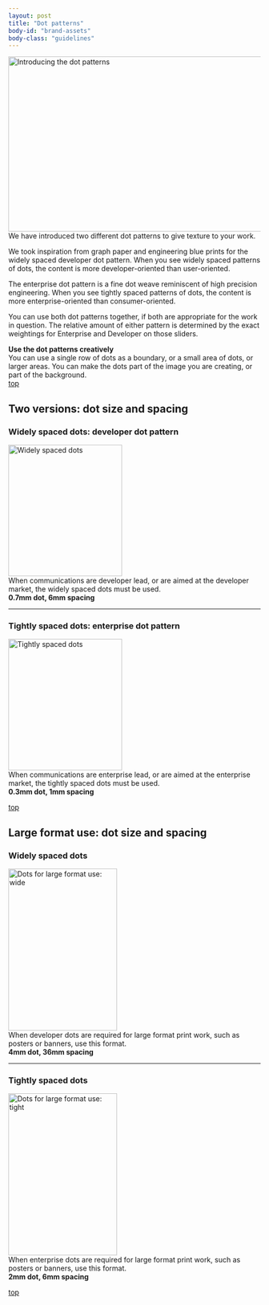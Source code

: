```yaml
---
layout: post
title: "Dot patterns"
body-id: "brand-assets"
body-class: "guidelines"
---
```





<div id="loop-guidelines" class="col-10">
<p><img class="alignnone size-full" title="dots" src="{{ site.assets_path }}6d4a1a4f-dots.gif" alt="Introducing the dot patterns" width="540" height="349" srcset="{{ site.assets_path }}6d4a1a4f-dots.gif 540w, {{ site.assets_path }}924c7cd0-dots-300x193.gif 300w" sizes="(max-width: 540px) 100vw, 540px" /><br />
We have introduced two different dot patterns to give texture to your work.</p>
<p>We took inspiration from graph paper and engineering blue prints for the widely spaced developer dot pattern. When you see widely spaced patterns of dots, the content is more developer-oriented than user-oriented.</p>
<p>The enterprise dot pattern is a fine dot weave reminiscent of high precision engineering. When you see tightly spaced patterns of dots, the content is more enterprise-oriented than consumer-oriented.</p>
<p>You can use both dot patterns together, if both are appropriate for the work in question. The relative amount of either pattern is determined by the exact weightings for Enterprise and Developer on those sliders.</p>
<div class="box smaller"><strong>Use the dot patterns creatively</strong><br />
You can use a single row of dots as a boundary, or a small area of dots, or larger areas. You can make the dots part of the image you are creating, or part of the background.</div>
<div class="wp-link-top clearfix"><a href="#">top</a></div>
<h2>Two versions: dot size and spacing</h2>
<h3>Widely spaced dots: developer dot pattern</h3>
<p><img class="alignleft size-full" title="dot-types-wide" src="{{ site.assets_path }}70693f73-dot-types-wide.gif" alt="Widely spaced dots" width="227" height="262" /><br />
When communications are developer lead, or are aimed at the developer market, the widely spaced dots must be used.<br />
<strong>0.7mm dot, 6mm spacing</strong></p>
<hr class="clear" />
<h3>Tightly spaced dots: enterprise dot pattern</h3>
<p><img class="alignleft size-full" title="dot-types-tight" src="{{ site.assets_path }}3dd24a96-dot-types-tight.gif" alt="Tightly spaced dots" width="227" height="262" /><br />
When communications are enterprise lead, or are aimed at the enterprise market, the tightly spaced dots must be used.<br />
<strong>0.3mm dot, 1mm spacing</strong></p>
<div class="wp-link-top clearfix"><a href="#">top</a></div>
<h2>Large format use: dot size and spacing</h2>
<h3>Widely spaced dots</h3>
<p><img class="alignleft size-full" title="dots-large-wide" src="{{ site.assets_path }}98bfbd01-dots-large-wide.gif" alt="Dots for large format use: wide" width="217" height="323" srcset="{{ site.assets_path }}98bfbd01-dots-large-wide.gif 217w, {{ site.assets_path }}ced54363-dots-large-wide-201x300.gif 201w" sizes="(max-width: 217px) 100vw, 217px" /><br />
When developer dots are required for large format print work, such as posters or banners, use this format.<br />
<strong>4mm dot, 36mm spacing</strong></p>
<hr class="clear" />
<h3>Tightly spaced dots</h3>
<p><img class="alignleft size-full" title="dots-large-tight" src="{{ site.assets_path }}98e9ebdd-dots-large-tight.gif" alt="Dots for large format use: tight" width="217" height="323" srcset="{{ site.assets_path }}98e9ebdd-dots-large-tight.gif 217w, {{ site.assets_path }}2057b29e-dots-large-tight-201x300.gif 201w" sizes="(max-width: 217px) 100vw, 217px" /><br />
When enterprise dots are required for large format print work, such as posters or banners, use this format.<br />
<strong>2mm dot, 6mm spacing</strong></p>
<div class="wp-link-top clearfix"><a href="#">top</a></div>
